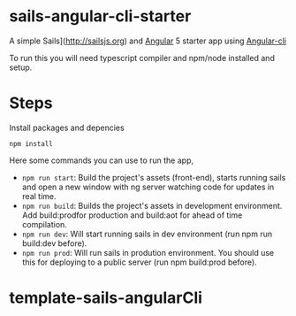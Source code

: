 # sails-angular-cli-starter

A simple Sails](http://sailsjs.org) and [Angular](https://angular.io/) 5 starter app using [Angular-cli](https://github.com/angular/angular-cli)

To run this you will need typescript compiler and npm/node installed and setup.

# Steps

Install packages and depencies

`npm install`

Here some commands you can use to run the app,

* `npm run start`: Build the project's assets (front-end), starts running sails and open a new window with ng server watching code for updates in real time.
* `npm run build`: Builds the project's assets in development environment. Add build:prodfor production and build:aot for ahead of time compilation.
* `npm run dev`: Will start running sails in dev environment (run npm run build:dev before).
* `npm run prod`: Will run sails in prodution environment. You should use this for deploying to a public server (run npm build:prod before).
# template-sails-angularCli
